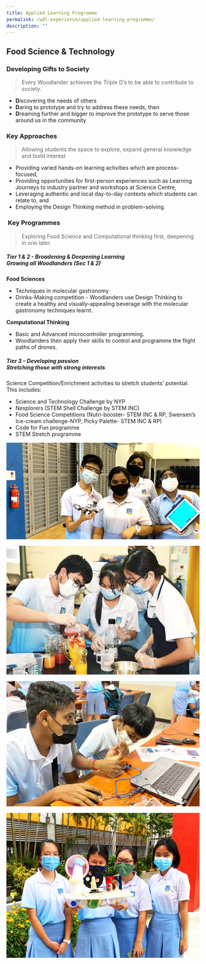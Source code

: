 ```yaml
---
title: Applied Learning Programme
permalink: /wdl-experience/applied-learning-programme/
description: ""
---
```

## Food Science &amp; Technology
### Developing Gifts to Society
> Every Woodlander achieves the Triple D’s to be able to contribute to society.

* **D**iscovering the needs of others
* **D**aring to prototype and try to address these needs, then
* **D**reaming further and bigger to improve the prototype to serve those around us in the community

### Key Approaches

> Allowing students the space to explore, expand general knowledge and build interest

*   Providing varied hands-on learning activities which are process-focused,
*  Providing opportunities for first-person experiences such as Learning Journeys to industry partner and workshops at Science Centre,
*   Leveraging authentic and local day-to-day contexts which students can relate to, and
*   Employing the Design Thinking method in problem-solving.

### &nbsp;Key Programmes

> Exploring Food Science and Computational thinking first, deepening in one later. 

##### Tier 1 &amp; 2 - Broadening &amp; Deepening Learning <br>Growing all Woodlanders (Sec 1 &amp; 2)


**Food Sciences**
* Techniques in molecular gastronomy
* Drinks-Making competition - Woodlanders use Design Thinking to create a healthy and visually-appealing beverage with the molecular gastronomy techniques learnt.

**Computational Thinking**
* Basic and Advanced microcontroller programming. 
* Woodlanders then apply their skills to control and programme the flight paths of drones.


##### Tier 3 – Developing passion <br> Stretching those with strong interests  
Science Competition/Enrichment activities to stretch students’ potential. This includes: 
* Science and Technology Challenge by NYP
* Nexplorers (STEM Shell Challenge by STEM INC)
* Food Science Competitions (Nutri-booster- STEM INC &amp; RP, Swensen’s Ice-cream challenge-NYP, Picky Palette- STEM INC &amp; RP)
* Code for Fun programme
* STEM Stretch programme

![](/images/Draft/alp.jpg)

![](/images/WDL%20Experience/alp.jpeg)

![](/images/WDL%20Experience/alp2.jpeg)

![](/images/a20-1.jpeg)
